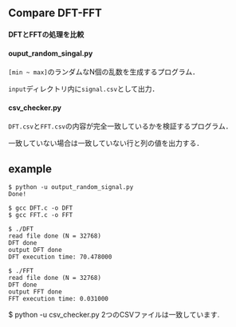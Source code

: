 ## Compare DFT-FFT

#### DFTとFFTの処理を比較

#### ouput_random_singal.py
`[min ~ max]`のランダムなN個の乱数を生成するプログラム．

`input`ディレクトリ内に`signal.csv`として出力．



#### csv_checker.py
`DFT.csv`と`FFT.csv`の内容が完全一致しているかを検証するプログラム．

一致していない場合は一致していない行と列の値を出力する．



## example
``` console
$ python -u output_random_signal.py
Done!

$ gcc DFT.c -o DFT
$ gcc FFT.c -o FFT

$ ./DFT
read file done (N = 32768)
DFT done
output DFT done
DFT execution time: 70.478000

$ ./FFT
read file done (N = 32768)
DFT done
output FFT done
FFT execution time: 0.031000
```



$ python -u csv_checker.py
2つのCSVファイルは一致しています.

```
